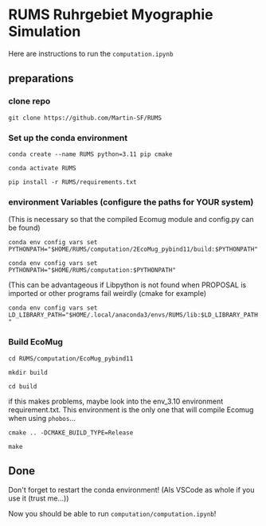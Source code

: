 # RUMS Ruhrgebiet Myographie Simulation


Here are instructions to run the `computation.ipynb`

## preparations

### clone repo

`git clone https://github.com/Martin-SF/RUMS`

### Set up the conda environment
`conda create --name RUMS python=3.11 pip cmake`

`conda activate RUMS`

`pip install -r RUMS/requirements.txt`

### environment Variables (configure the paths for YOUR system)

(This is necessary so that the compiled Ecomug module and config.py can be found)

`conda env config vars set PYTHONPATH="$HOME/RUMS/computation/2EcoMug_pybind11/build:$PYTHONPATH"`

`conda env config vars set PYTHONPATH="$HOME/RUMS/computation:$PYTHONPATH"`

(This can be advantageous if Libpython is not found when PROPOSAL is imported or other programs fail weirdly (cmake for example) 

`conda env config vars set LD_LIBRARY_PATH="$HOME/.local/anaconda3/envs/RUMS/lib:$LD_LIBRARY_PATH"`

### Build EcoMug
`cd RUMS/computation/EcoMug_pybind11`

`mkdir build`

`cd build`

if this makes problems, maybe look into the env_3.10 environment requirement.txt. This environment is the only one that will compile Ecomug when using `phobos`...

`cmake .. -DCMAKE_BUILD_TYPE=Release`

`make`


## Done

Don't forget to restart the conda environment! (Als VSCode as whole if you use it (trust me...))

Now you should be able to run `computation/computation.ipynb`!
